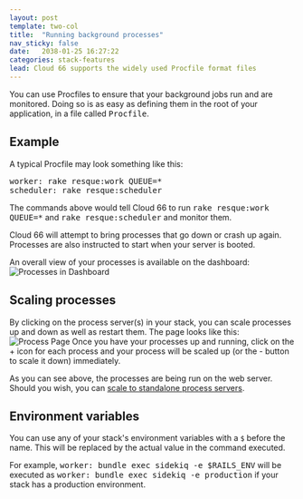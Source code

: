 ```yaml
---
layout: post
template: two-col
title:  "Running background processes"
nav_sticky: false
date:   2038-01-25 16:27:22
categories: stack-features
lead: Cloud 66 supports the widely used Procfile format files
---
```


You can use Procfiles to ensure that your background jobs run and are monitored. Doing so is as easy as defining them in the root of your application, in a file called <kbd>Procfile</kbd>.

## Example
A typical Procfile may look something like this:
<pre class="terminal">
worker: rake resque:work QUEUE=*
scheduler: rake resque:scheduler
</pre>

The commands above would tell Cloud 66 to run <kbd>rake resque:work QUEUE=*</kbd> and <kbd>rake resque:scheduler</kbd> and monitor them.

Cloud 66 will attempt to bring processes that go down or crash up again. Processes are also instructed to start when your server is booted.

An overall view of your processes is available on the dashboard:
![Processes in Dashboard](http://cdn.cloud66.com.s3.amazonaws.com/images/help/processes_dash.png)

## Scaling processes
By clicking on the process server(s) in your stack, you can scale processes up and down as well as restart them. The page looks like this:
![Process Page](http://cdn.cloud66.com.s3.amazonaws.com/images/help/processes_page.png)
Once you have your processes up and running, click on the + icon for each process and your process will be scaled up (or the - button to scale it down) immediately.

As you can see above, the processes are being run on the web server. Should you wish, you can [scale to standalone process servers](/stack-features/standalone-process-servers.html).

## Environment variables
You can use any of your stack's environment variables with a `$` before the name. This will be replaced by the actual value in the command executed.

For example, <kbd>worker: bundle exec sidekiq -e $RAILS&#95;ENV</kbd> will be executed as <kbd>worker: bundle exec sidekiq -e production</kbd> if your stack has a production environment.